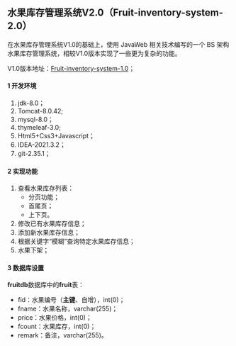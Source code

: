 ## 水果库存管理系统V2.0（Fruit-inventory-system-2.0）

在水果库存管理系统V1.0的基础上，使用 JavaWeb 相关技术编写的一个 BS 架构水果库存管理系统，相较V1.0版本实现了一些更为复杂的功能。

V1.0版本地址：[Fruit-inventory-system-1.0](https://github.com/lixin-jnu/Fruit-inventory-system)；

#### 1 开发环境

1. jdk-8.0；
2. Tomcat-8.0.42;
3. mysql-8.0；
4. thymeleaf-3.0;
5. Html5+Css3+Javascript；
6. IDEA-2021.3.2；
7. git-2.35.1；

#### 2 实现功能

1. 查看水果库存列表：
    - 分页功能；
    - 首尾页；
    - 上下页。
2. 修改已有水果库存信息；
3. 添加新水果库存信息；
4. 根据关键字“模糊”查询特定水果库存信息；
5. 水果下架；

#### 3 数据库设置

**fruitdb**数据库中的**fruit**表：

- fid：水果编号（**主键**、自增），int(0)；
- fname：水果名称，varchar(255)；
- price：水果价格，int(0)；
- fcount：水果库存，int(0)；
- remark：备注，varchar(255)。
